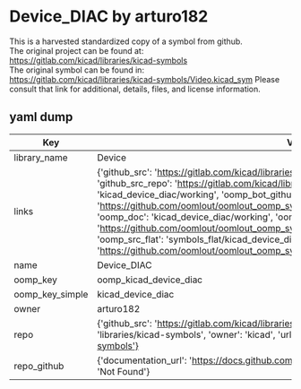 # Device_DIAC by arturo182  
This is a harvested standardized copy of a symbol from github.  
The original project can be found at:  
https://gitlab.com/kicad/libraries/kicad-symbols  
The original symbol can be found in:
https://gitlab.com/kicad/libraries/kicad-symbols/Video.kicad_sym
Please consult that link for additional, details, files, and license information.  
## yaml dump  
| Key | Value |  
| --- | --- |  
| library_name | Device |  
| links | {'github_src': 'https://gitlab.com/kicad/libraries/kicad-symbols/Video.kicad_sym', 'github_src_repo': 'https://gitlab.com/kicad/libraries/kicad-symbols', 'oomp_bot': 'kicad_device_diac/working', 'oomp_bot_github': 'https://github.com/oomlout/oomlout_oomp_symbol_bot/tree/main/kicad_device_diac/working', 'oomp_doc': 'kicad_device_diac/working', 'oomp_doc_github': 'https://github.com/oomlout/oomlout_oomp_symbol_doc/tree/main/kicad_device_diac/working', 'oomp_src_flat': 'symbols_flat/kicad_device_diac/working', 'oomp_src_flat_github': 'https://github.com/oomlout/oomlout_oomp_symbol_src/tree/main/kicad_device_diac/working'} |  
| name | Device_DIAC |  
| oomp_key | oomp_kicad_device_diac |  
| oomp_key_simple | kicad_device_diac |  
| owner | arturo182 |  
| repo | {'github_src': 'https://gitlab.com/kicad/libraries/kicad-symbols/Video.kicad_sym', 'name': 'libraries/kicad-symbols', 'owner': 'kicad', 'url': 'https://gitlab.com/kicad/libraries/kicad-symbols'} |  
| repo_github | {'documentation_url': 'https://docs.github.com/rest/repos/repos#get-a-repository', 'message': 'Not Found'} |  

